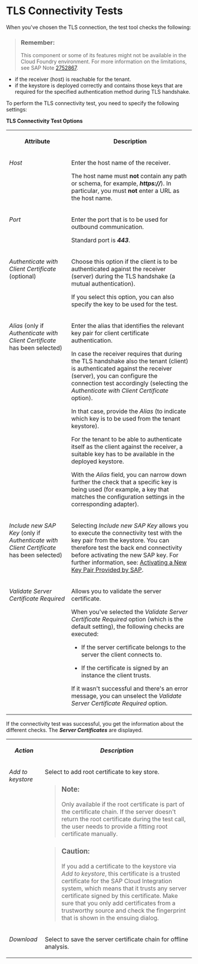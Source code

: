 <!-- loio03bbb5da16854f5aaf4ad4a26014c8a7 -->

# TLS Connectivity Tests

When you've chosen the TLS connection, the test tool checks the following:

> ### Remember:  
> This component or some of its features might not be available in the Cloud Foundry environment. For more information on the limitations, see SAP Note [2752867](https://launchpad.support.sap.com/#/notes/2752867).

-   if the receiver \(host\) is reachable for the tenant.
-   if the keystore is deployed correctly and contains those keys that are required for the specified authentication method during TLS handshake.

To perform the TLS connectivity test, you need to specify the following settings:

**TLS Connectivity Test Options**


<table>
<tr>
<th valign="top">

Attribute



</th>
<th valign="top">

Description



</th>
</tr>
<tr>
<td valign="top">

 *Host* 



</td>
<td valign="top">

Enter the host name of the receiver.

The host name must **not** contain any path or schema, for example, ***https://***\). In particular, you must **not** enter a URL as the host name.



</td>
</tr>
<tr>
<td valign="top">

 *Port* 



</td>
<td valign="top">

Enter the port that is to be used for outbound communication.

Standard port is ***443***.



</td>
</tr>
<tr>
<td valign="top">

 *Authenticate with Client Certificate* \(optional\)



</td>
<td valign="top">

Choose this option if the client is to be authenticated against the receiver \(server\) during the TLS handshake \(a mutual authentication\).

If you select this option, you can also specify the key to be used for the test.



</td>
</tr>
<tr>
<td valign="top">

 *Alias* \(only if *Authenticate with Client Certificate* has been selected\)



</td>
<td valign="top">

Enter the alias that identifies the relevant key pair for client certificate authentication.

In case the receiver requires that during the TLS handshake also the tenant \(client\) is authenticated against the receiver \(server\), you can configure the connection test accordingly \(selecting the *Authenticate with Client Certificate* option\).

In that case, provide the *Alias* \(to indicate which key is to be used from the tenant keystore\).

For the tenant to be able to authenticate itself as the client against the receiver, a suitable key has to be available in the deployed keystore.

With the *Alias* field, you can narrow down further the check that a specific key is being used \(for example, a key that matches the configuration settings in the corresponding adapter\).



</td>
</tr>
<tr>
<td valign="top">

 *Include new SAP Key* \(only if *Authenticate with Client Certificate* has been selected\)



</td>
<td valign="top">

Selecting *Include new SAP Key* allows you to execute the connectivity test with the key pair from the keystore. You can therefore test the back end connectivity before activating the new SAP key. For further information, see: [Activating a New Key Pair Provided by SAP](https://help.sap.com/docs/CLOUD_INTEGRATION/368c481cd6954bdfa5d0435479fd4eaf/383be7ad9c8840e38facf9323619907b.html?version=Cloud&q=new%20sap%20key).



</td>
</tr>
<tr>
<td valign="top">

 *Validate Server Certificate Required* 



</td>
<td valign="top">

Allows you to validate the server certificate.

When you've selected the *Validate Server Certificate Required* option \(which is the default setting\), the following checks are executed:

-   If the server certificate belongs to the server the client connects to.

-   If the certificate is signed by an instance the client trusts.


If it wasn't successful and there's an error message, you can unselect the *Validate Server Certificate Required* option.



</td>
</tr>
</table>

If the connectivity test was successful, you get the information about the different checks. The ***Server Certificates*** are displayed.


<table>
<tr>
<th valign="top">

*Action*



</th>
<th valign="top">

*Description*



</th>
</tr>
<tr>
<td valign="top">

 *Add to keystore* 



</td>
<td valign="top">

Select to add root certificate to key store.

> ### Note:  
> Only available if the root certificate is part of the certificate chain. If the server doesn't return the root certificate during the test call, the user needs to provide a fitting root certificate manually.

> ### Caution:  
> If you add a certificate to the keystore via *Add to keystore*, this certificate is a trusted certificate for the SAP Cloud Integration system, which means that it trusts any server certificate signed by this certificate. Make sure that you only add certificates from a trustworthy source and check the fingerprint that is shown in the ensuing dialog.



</td>
</tr>
<tr>
<td valign="top">

*Download*



</td>
<td valign="top">

Select to save the server certificate chain for offline analysis.



</td>
</tr>
</table>


